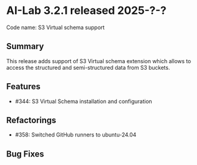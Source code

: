 # AI-Lab 3.2.1 released 2025-?-?

Code name: S3 Virtual schema support

## Summary

This release adds support of S3 Virtual schema extension which allows to access 
the structured and semi-structured data from S3 buckets.

## Features

* #344: S3 Virtual Schema installation and configuration

## Refactorings

* #358: Switched GitHub runners to ubuntu-24.04

## Bug Fixes

